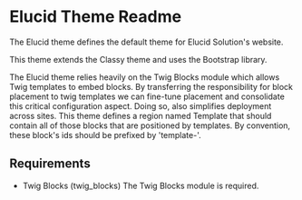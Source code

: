 Elucid Theme Readme
===================

The Elucid theme defines the default theme for Elucid Solution's
website.

This theme extends the Classy theme and uses the Bootstrap library.

The Elucid theme relies heavily on the Twig Blocks module
which allows Twig templates to embed blocks. By transferring
the responsibility for block placement to twig templates we can
fine-tune placement and consolidate this critical configuration
aspect. Doing so, also simplifies deployment across sites. This
theme defines a region named Template that should contain all
of those blocks that are positioned by templates. By convention,
these block's ids should be prefixed by 'template-'.

Requirements
------------

* Twig Blocks (twig_blocks)
  The Twig Blocks module is required.
